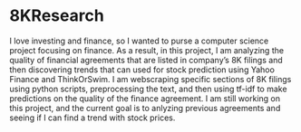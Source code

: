# 8KResearch
I love investing and finance, so I wanted to purse a computer science project focusing on finance. As a result, in this project, I am analyzing the quality of financial agreements that are listed in company’s 8K filings 
and then discovering trends that can used for stock prediction using Yahoo Finance and ThinkOrSwim. I am webscraping specific sections of 8K filings using python scripts, preprocessing the text, and then using tf-idf 
to make predictions on the quality of the finance agreement. I am still working on this project, and the current goal is to anlyzing previous agreements and seeing if I can find a trend with stock prices.
